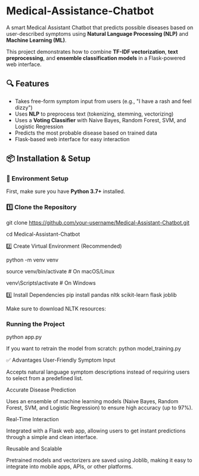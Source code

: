 # Medical-Assistance-Chatbot
A smart Medical Assistant Chatbot that predicts possible diseases based on user-described symptoms using **Natural Language Processing (NLP)** and **Machine Learning (ML)**. 

This project demonstrates how to combine **TF-IDF vectorization**, **text preprocessing**, and **ensemble classification models** in a Flask-powered web interface.
## 🔍 Features

- Takes free-form symptom input from users (e.g., "I have a rash and feel dizzy")
- Uses **NLP** to preprocess text (tokenizing, stemming, vectorizing)
- Uses a **Voting Classifier** with Naive Bayes, Random Forest, SVM, and Logistic Regression
- Predicts the most probable disease based on trained data
- Flask-based web interface for easy interaction
## 📦 Installation & Setup

### 🔧 Environment Setup

First, make sure you have **Python 3.7+** installed.

### 1️⃣ Clone the Repository
git clone https://github.com/your-username/Medical-Assistant-Chatbot.git

cd Medical-Assistant-Chatbot

2️⃣ Create Virtual Environment (Recommended)

python -m venv venv

source venv/bin/activate     # On macOS/Linux

venv\Scripts\activate        # On Windows

3️⃣ Install Dependencies
pip install pandas nltk scikit-learn flask joblib

Make sure to download NLTK resources:

### Running the Project
python app.py

If you want to retrain the model from scratch:
python model_training.py

✅ Advantages
User-Friendly Symptom Input

Accepts natural language symptom descriptions instead of requiring users to select from a predefined list.

Accurate Disease Prediction

Uses an ensemble of machine learning models (Naive Bayes, Random Forest, SVM, and Logistic Regression) to ensure high accuracy (up to 97%).

Real-Time Interaction

Integrated with a Flask web app, allowing users to get instant predictions through a simple and clean interface.

Reusable and Scalable

Pretrained models and vectorizers are saved using Joblib, making it easy to integrate into mobile apps, APIs, or other platforms.
 
